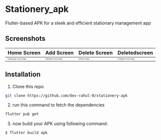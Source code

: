 # Stationery_apk

Flutter-based APK for a sleek and efficient stationary management app

## Screenshots

|     Home Screen        | Add Screen                |  Delete Screen              |Deletedscreen|
| ---------------------- | ------------------------- | ----------------------------|-------------|
| <img src="https://github.com/dev-rahul-0/stationery-apk/assets/114253454/498b2b8e-7fbe-4fdf-b0bc-70f57cba8fbc" alt="Message Toast Image" style="zoom:33%;" /> | <img src="https://github.com/dev-rahul-0/stationery-apk/assets/114253454/0e203df6-56d9-4eb6-988e-cae1f71d0ac0" alt="Widget Toast Image" style="zoom:33%;" /> | <img src="https://github.com/dev-rahul-0/stationery-apk/assets/114253454/1b116d3d-826d-4c08-bef4-a90487c6fc59" alt="Hello image" style="zoom:33%;" /> |<img src="https://github.com/dev-rahul-0/stationery-apk/assets/114253454/c9532b8b-9a87-44de-960b-4d1bf6a6d91f" alt="Widget Toast Image" style="zoom:33%;" /> |


## Installation

1. Clone this repo
```sh
git clone https://github.com/dev-rahul-0/stationery-apk
```
2. run this command to fetch the dependencies
```sh
flutter pub get
```
3. now build your APK using following command:
```sh
$ flutter build apk 
```
